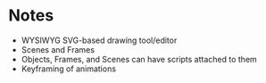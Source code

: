 # Notes

- WYSIWYG SVG-based drawing tool/editor
- Scenes and Frames
- Objects, Frames, and Scenes can have scripts attached to them
- Keyframing of animations
